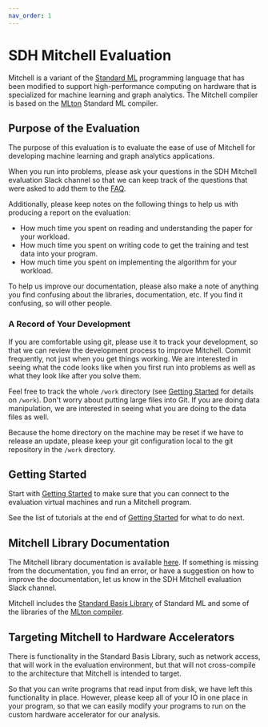 ```yaml
---
nav_order: 1
---
```

# SDH Mitchell Evaluation

Mitchell is a variant of the
[Standard ML](https://en.wikipedia.org/wiki/Standard_ML)
programming language that has been modified to support high-performance
computing on hardware that is specialized for machine learning and graph
analytics. The Mitchell compiler is based on the [MLton](http://mlton.org/)
Standard ML compiler.

## Purpose of the Evaluation

The purpose of this evaluation is to evaluate the ease of use of Mitchell
for developing machine learning and graph analytics applications.

When you run into problems, please ask your questions in the SDH Mitchell
evaluation Slack channel so that we can keep track of the questions that were
asked to add them to the [FAQ](faq/faq.md).

Additionally, please keep notes on the following things to help us with
producing a report on the evaluation:
- How much time you spent on reading and understanding the paper for your workload.
- How much time you spent on writing code to get the training and test data into your program.
- How much time you spent on implementing the algorithm for your workload.

To help us improve our documentation, please also make a note of anything you
find confusing about the libraries, documentation, etc. If you
find it confusing, so will other people.

### A Record of Your Development

If you are comfortable using git, please use it to track your development,
so that we can review the development process to improve Mitchell.
Commit frequently, not just when you get things
working. We are interested in seeing what the code looks like when you first run
into problems as well as what they look like after you solve them.

Feel free to track the whole `/work` directory (see
[Getting Started](getting-started.md) for details on `/work`). Don't worry about
putting large files into Git. If you are doing data manipulation, we are
interested in seeing what you are doing to the data files as well.

Because the home directory on the machine may be reset if we have to release an
update, please keep your git configuration local to the git repository in the
`/work` directory.

## Getting Started

Start with [Getting Started](getting-started.md) to make sure that you can
connect to the evaluation virtual machines and run a Mitchell program.

See the list of tutorials at the end of [Getting Started](getting-started.md#next-steps)
for what to do next.

## Mitchell Library Documentation

The Mitchell library documentation is available [here](mitchell_lib_doc.md). If
something is missing from the documentation, you find an error, or have a
suggestion on how to improve the documentation, let us know in the SDH Mitchell
evaluation Slack channel.

Mitchell includes the
[Standard Basis Library](http://sml-family.org/Basis/index.html)
of Standard ML and some of the libraries of the
[MLton compiler](http://www.mlton.org/MLtonStructure).

## Targeting Mitchell to Hardware Accelerators

There is functionality in the Standard Basis Library, such as network access,
that will work in the evaluation environment, but that will not cross-compile to
the architecture that Mitchell is intended to target.

So that you can write programs that read input from disk, we have left this
functionality in place. However, please keep all of your IO in one place in your
program, so that we can easily modify your programs to run on the custom
hardware accelerator for our analysis.
